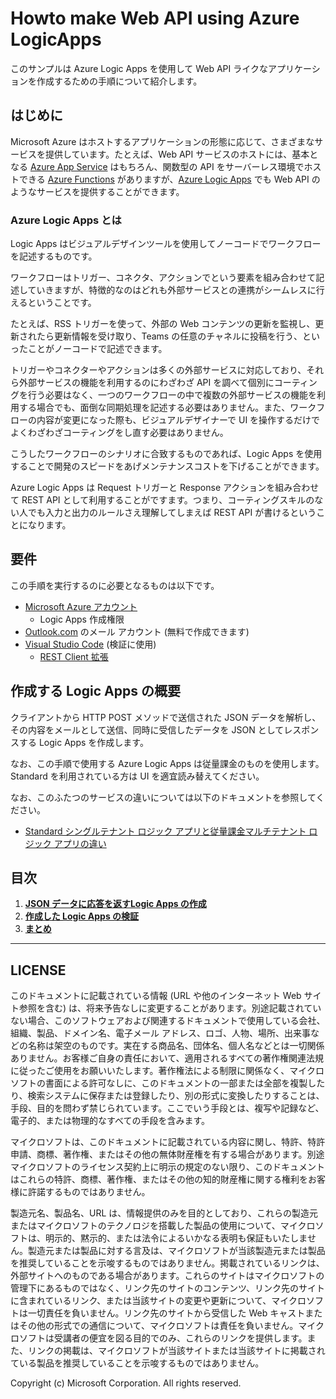 # Howto make Web API using Azure LogicApps
このサンプルは Azure Logic Apps を使用して Web API ライクなアプリケーションを作成するための手順について紹介します。

## はじめに

Microsoft Azure はホストするアプリケーションの形態に応じて、さまざまなサービスを提供しています。たとえば、Web API サービスのホストには、基本となる [Azure App Service](https://learn.microsoft.com/ja-jp/azure/app-service/overview) はもちろん、関数型の API をサーバーレス環境でホストできる [Azure Functions](https://learn.microsoft.com/ja-jp/azure/azure-functions/functions-overview?pivots=programming-language-javascript) がありますが、[Azure Logic Apps](https://learn.microsoft.com/ja-jp/azure/logic-apps/logic-apps-overview) でも Web API のようなサービスを提供することができます。

### Azure Logic Apps とは

Logic Apps はビジュアルデザインツールを使用してノーコードでワークフローを記述するものです。

ワークフローはトリガー、コネクタ、アクションでという要素を組み合わせて記述していきますが、特徴的なのはどれも外部サービスとの連携がシームレスに行えるということです。

たとえば、RSS トリガーを使って、外部の Web コンテンツの更新を監視し、更新されたら更新情報を受け取り、Teams の任意のチャネルに投稿を行う、といったことがノーコードで記述できます。

トリガーやコネクターやアクションは多くの外部サービスに対応しており、それら外部サービスの機能を利用するのにわざわざ API を調べて個別にコーティングを行う必要はなく、一つのワークフローの中で複数の外部サービスの機能を利用する場合でも、面倒な同期処理を記述する必要はありません。また、ワークフローの内容が変更になった際も、ビジュアルデザイナーで UI を操作するだけでよくわざわざコーティングをし直す必要はありません。

こうしたワークフローのシナリオに合致するものであれば、Logic Apps を使用することで開発のスピードをあげメンテナンスコストを下げることができます。

Azure Logic Apps は Request トリガーと Response アクションを組み合わせて REST API として利用することがですます。つまり、コーティングスキルのない人でも入力と出力のルールさえ理解してしまえば REST API が書けるということになります。

## 要件

この手順を実行するのに必要となるものは以下です。

- [Microsoft Azure アカウント](https://azure.microsoft.com/ja-jp/free/)
    - Logic Apps 作成権限
- [Outlook.com](Outlook.com) のメール アカウント (無料で作成できます) 
- [Visual Studio Code](https://code.visualstudio.com/Download) 
(検証に使用)
    - [REST Client 拡張](https://marketplace.visualstudio.com/items?itemName=humao.rest-client)


## 作成する Logic Apps の概要

クライアントから HTTP POST メソッドで送信された JSON データを解析し、その内容をメールとして送信、同時に受信したデータを JSON としてレスポンスする Logic Apps を作成します。

なお、この手順で使用する Azure Logic Apps は従量課金のものを使用します。Standard を利用されている方は UI を適宜読み替えてください。

なお、このふたつのサービスの違いについては以下のドキュメントを参照してください。

* [Standard シングルテナント ロジック アプリと従量課金マルチテナント ロジック アプリの違い](https://learn.microsoft.com/ja-jp/azure/logic-apps/single-tenant-overview-compare)

## 目次

1. [**JSON データに応答を返すLogic Apps の作成**](ex01.md)
2. [**作成した Logic Apps の検証**](ex02.md)
3. [**まとめ**](ex03.md)

---
## LICENSE

このドキュメントに記載されている情報 (URL や他のインターネット Web サイト参照を含む) は、将来予告なしに変更することがあります。別途記載されていない場合、このソフトウェアおよび関連するドキュメントで使用している会社、組織、製品、ドメイン名、電子メール アドレス、ロゴ、人物、場所、出来事などの名称は架空のものです。実在する商品名、団体名、個人名などとは一切関係ありません。お客様ご自身の責任において、適用されるすべての著作権関連法規に従ったご使用をお願いいたします。著作権法による制限に関係なく、マイクロソフトの書面による許可なしに、このドキュメントの一部または全部を複製したり、検索システムに保存または登録したり、別の形式に変換したりすることは、手段、目的を問わず禁じられています。ここでいう手段とは、複写や記録など、電子的、または物理的なすべての手段を含みます。

マイクロソフトは、このドキュメントに記載されている内容に関し、特許、特許申請、商標、著作権、またはその他の無体財産権を有する場合があります。別途マイクロソフトのライセンス契約上に明示の規定のない限り、このドキュメントはこれらの特許、商標、著作権、またはその他の知的財産権に関する権利をお客様に許諾するものではありません。

製造元名、製品名、URL は、情報提供のみを目的としており、これらの製造元またはマイクロソフトのテクノロジを搭載した製品の使用について、マイクロソフトは、明示的、黙示的、または法令によるいかなる表明も保証もいたしません。製造元または製品に対する言及は、マイクロソフトが当該製造元または製品を推奨していることを示唆するものではありません。掲載されているリンクは、外部サイトへのものである場合があります。これらのサイトはマイクロソフトの管理下にあるものではなく、リンク先のサイトのコンテンツ、リンク先のサイトに含まれているリンク、または当該サイトの変更や更新について、マイクロソフトは一切責任を負いません。リンク先のサイトから受信した Web キャストまたはその他の形式での通信について、マイクロソフトは責任を負いません。マイクロソフトは受講者の便宜を図る目的でのみ、これらのリンクを提供します。また、リンクの掲載は、マイクロソフトが当該サイトまたは当該サイトに掲載されている製品を推奨していることを示唆するものではありません。

Copyright (c) Microsoft Corporation. All rights reserved.



